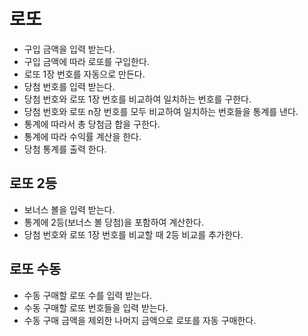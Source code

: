 # 로또

- 구입 금액을 입력 받는다.
- 구입 금액에 따라 로또를 구입한다.
- 로또 1장 번호를 자동으로 만든다.
- 당첨 번호를 입력 받는다.
- 당첨 번호와 로또 1장 번호를 비교하여 일치하는 번호를 구한다.
- 당첨 번호와 로또 n장 번호를 모두 비교하여 일치하는 번호들을 통계를 낸다.
- 통계에 따라서 총 당첨금 합을 구한다.
- 통계에 따라 수익률 계산을 한다.
- 당첨 통계를 출력 한다.

## 로또 2등

- 보너스 볼을 입력 받는다.
- 통계에 2등(보너스 볼 당첨)을 포함하여 계산한다.
- 당첨 번호와 로또 1장 번호를 비교할 때 2등 비교를 추가한다.

## 로또 수동

- 수동 구매할 로또 수를 입력 받는다.
- 수동 구매할 로또 번호들을 입력 받는다.
- 수동 구매 금액을 제외한 나머지 금액으로 로또를 자동 구매한다.